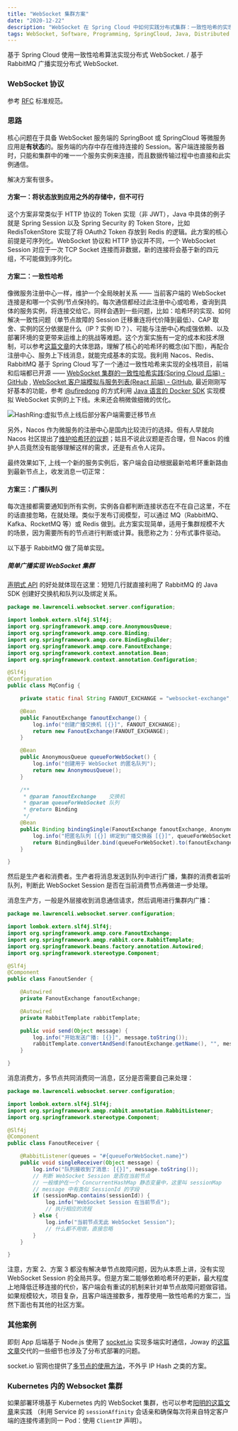 ```yaml
---
title: "WebSocket 集群方案"
date: "2020-12-22"
description: "WebSocket 在 Spring Cloud 中如何实践分布式集群：一致性哈希的实现和 Fanout 广播"
tags: WebSocket, Software, Programming, SpringCloud, Java, Distributed
---
```


基于 Spring Cloud 使用一致性哈希算法实现分布式 WebSocket. / 基于 RabbitMQ 广播实现分布式 WebSocket.

### WebSocket 协议

参考 [RFC](https://tools.ietf.org/html/rfc6455) 标准规范。

### 思路

核心问题在于具备 WebSocket 服务端的 SpringBoot 或 SpringCloud 等微服务应用是**有状态**的。服务端的内存中存在维持连接的
Session。客户端连接服务器时，只能和集群中的唯一一个服务实例来连接，而且数据传输过程中也直接和此实例通信。

解决方案有很多。

#### 方案一：将状态放到应用之外的存储中，但不可行

这个方案非常类似于 HTTP 协议的 Token 实现（非 JWT），Java 中具体的例子就是 Spring Session 以及 Spring Security 的 Token Store，比如 RedisTokenStore 实现了将
OAuth2 Token 存放到 Redis 的逻辑。此方案的核心前提是可序列化。WebSocket 协议和 HTTP 协议并不同，一个 WebSocket Session 对应于一次 TCP Socket
连接而非数据，新的连接将会基于新的四元组，不可能做到序列化。

#### 方案二：一致性哈希

像微服务注册中心一样，维护一个全局映射关系 —— 当前客户端的 WebSocket
连接是和哪一个实例/节点保持的。每次通信都经过此注册中心或哈希，查询到具体的服务实例，将连接交给它。同样会遇到一些问题，比如：哈希环的实现、如何解决一致性问题（单节点故障的 Session 迁移重连将代价降到最低）、CAP
取舍、实例的区分依据是什么（IP ? 实例
ID？）、可能与注册中心构成强依赖、以及部署环境的变更带来运维上的挑战等难题。这个方案实施有一定的成本和技术限制，可以参考[这篇文章](https://segmentfault.com/a/1190000017307713)的大体思路，理解了核心的哈希环的概念(如下图)，再配合注册中心、服务上下线消息，就能完成基本的实现。我利用
Nacos、Redis、RabbitMQ 基于 Spring Cloud 写了一个通过一致性哈希来实现的全栈项目，前端和后端都已开源 ——
[WebSocket 集群的一致性哈希实践(Spring Cloud 后端) - GitHub](https://github.com/la3rence/websocket-cluster)
, [WebSocket 客户端模拟与服务列表(React 前端) - GitHub](https://github.com/la3rence/websocket-cluster-front),
最近刚刚写好基本的功能，参考 [@ufiredong](https://github.com/ufiredong)
的方式利用 [Java 语言的 Docker SDK](https://github.com/docker-java/docker-java) 实现模拟 WebSocket 实例的上下线。未来还会稍微做细微的优化。

<div>
    <github user="la3rence" repo="websocket-cluster"></github>
</div>

![HashRing:虚拟节点上线后部分客户端需要迁移节点](/images/websocket-cluster/hashring.png)

另外，Nacos 作为微服务的注册中心是国内比较流行的选择。但有人早就向 Nacos 社区提出了[维护哈希环的议题](https://github.com/alibaba/nacos/issues/2114)；姑且不说此议题是否合理，但
Nacos 的维护人员竟然没有能够理解这样的需求，还是有点令人诧异。

最终效果如下, 上线一个新的服务实例后，客户端会自动根据最新哈希环重新路由到最新节点上，收发消息一切正常：

<div>
  <bilibili bv="BV1sg411q78V" />
</div>

#### 方案三：广播队列

每次连接都需要通知到所有实例，实例各自都判断连接状态在不在自己这里，不在的话直接忽略，在就处理。类似于发布订阅模型，可以通过 MQ（RabbitMQ、Kafka、RocketMQ 等）或 Redis
做到。此方案实现简单，适用于集群规模不大的场景，因为需要所有的节点进行判断或计算。我愿称之为：分布式事件驱动。

以下基于 RabbitMQ 做了简单实现。

##### 简单广播实现 WebSocket 集群

[声明式 API](/blog/declarative-programming) 的好处就体现在这里：短短几行就直接利用了 RabbitMQ 的 Java SDK 创建好交换机和队列以及绑定关系。

```java
package me.lawrenceli.websocket.server.configuration;

import lombok.extern.slf4j.Slf4j;
import org.springframework.amqp.core.AnonymousQueue;
import org.springframework.amqp.core.Binding;
import org.springframework.amqp.core.BindingBuilder;
import org.springframework.amqp.core.FanoutExchange;
import org.springframework.context.annotation.Bean;
import org.springframework.context.annotation.Configuration;

@Slf4j
@Configuration
public class MqConfig {

    private static final String FANOUT_EXCHANGE = "websocket-exchange";

    @Bean
    public FanoutExchange fanoutExchange() {
        log.info("创建广播交换机 [{}]", FANOUT_EXCHANGE);
        return new FanoutExchange(FANOUT_EXCHANGE);
    }

    @Bean
    public AnonymousQueue queueForWebSocket() {
        log.info("创建用于 WebSocket 的匿名队列");
        return new AnonymousQueue();
    }

    /**
     * @param fanoutExchange    交换机
     * @param queueForWebSocket 队列
     * @return Binding
     */
    @Bean
    public Binding bindingSingle(FanoutExchange fanoutExchange, AnonymousQueue queueForWebSocket) {
        log.info("把匿名队列 [{}] 绑定到广播交换器 [{}]", queueForWebSocket.getName(), fanoutExchange.getName());
        return BindingBuilder.bind(queueForWebSocket).to(fanoutExchange);
    }

}
```

然后是生产者和消费者。生产者将消息发送到队列中进行广播，集群的消费者监听队列，判断此 WebSocket Session 是否在当前消费节点再做进一步处理。

消息生产方，一般是外层接收到消息通信请求，然后调用进行集群内广播：

```java
package me.lawrenceli.websocket.server.configuration;

import lombok.extern.slf4j.Slf4j;
import org.springframework.amqp.core.FanoutExchange;
import org.springframework.amqp.rabbit.core.RabbitTemplate;
import org.springframework.beans.factory.annotation.Autowired;
import org.springframework.stereotype.Component;

@Slf4j
@Component
public class FanoutSender {

    @Autowired
    private FanoutExchange fanoutExchange;

    @Autowired
    private RabbitTemplate rabbitTemplate;

    public void send(Object message) {
        log.info("开始发送广播: [{}]", message.toString());
        rabbitTemplate.convertAndSend(fanoutExchange.getName(), "", message);
    }

}
```

消息消费方，多节点共同消费同一消息，区分是否需要自己来处理：

```java
package me.lawrenceli.websocket.server.configuration;

import lombok.extern.slf4j.Slf4j;
import org.springframework.amqp.rabbit.annotation.RabbitListener;
import org.springframework.stereotype.Component;

@Slf4j
@Component
public class FanoutReceiver {

    @RabbitListener(queues = "#{queueForWebSocket.name}")
    public void singleReceiver(Object message) {
        log.info("队列接收到了消息: [{}]", message.toString());
        // 判断 WebSocket Session 是否在当前节点
        // 一般维护在一个 ConcurrentHashMap 静态变量中，这里叫 sessionMap
        // message 中有类似 SessionId 的字段
        if (sessionMap.contains(sessionId)) {
            log.info("WebSocket Session 在当前节点");
            // 执行相应的流程
        } else {
            log.info("当前节点无此 WebSocket Session");
            // 什么都不用做，直接忽略
        }
    }

}
```

注意，方案 2、方案 3 都没有解决单节点故障问题，因为从本质上讲，没有实现 WebSocket Session
的全局共享。但是方案二能够依赖哈希环的更新，最大程度上地降低迁移连接的代价，客户端会有重试的机制来针对单节点故障问题做容错。如果规模较大，项目复杂，且客户端连接数多，推荐使用一致性哈希的方案二，当然下面也有其他的社区方案。

### 其他案例

即刻 App 后端基于 Node.js 使用了 [socket.io](http://socket.io) 实现多端实时通信，Joway
的[这篇文章](https://blog.joway.io/posts/socket-io/)交代的一些细节也涉及了分布式部署的问题。

socket.io 官网也提供了[多节点的使用方法](https://socket.io/docs/v3/using-multiple-nodes/index.html)，不外乎 IP Hash 之类的方案。

### Kubernetes 内的 Websocket 集群

如果部署环境基于 Kubernetes 内的 WebSocket
集群，也可以参考[阳明的这篇文章](https://www.qikqiak.com/post/socketio-multiple-nodes-in-kubernetes/)来实践 （利用 Service
的 `sessionAffinity` 会话亲和确保每次将来自特定客户端的连接传递到同一 Pod：使用 `ClientIP` 声明）。

